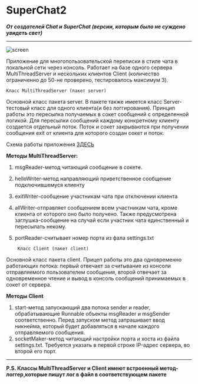 SuperChat2
===

***От создателей Chat и SuperChat (версии, которым было не суждено увидеть свет)***
***
![screen](http://webdesign.ru.net/images/Heydon_min.jpg)

Приложение для многопользовательской переписки в стиле чата в локальной сети через консоль. Работает на базе одного сервера MultiThreadServer и нескольких клиентов Client (количество ограниченно до 50-не проверено, тестировалось максимум 3).

    Класс MultiThreadServer (пакет server)
Основной класс пакета server. В пакете также имеется класс Server-тестовый класс для одного клиента(и без логгирования). Принцип работы это пересылка получаемых в сокет сообщений с определенной логикой. Для пересылки сообщений каждому конкретному клиенту создается отдельный поток. Поток и сокет закрываются при получении сообщения exit от клиента для которого создан сокет и поток.

Схема работы приложения [ЗДЕСЬ](https://github.com/dmitryhatsayuk/SuperChat2/blob/main/Diag.png)

**Методы MultiThreadServer:**
1. msgReader-метод читающий сообщение в сокете.
2. helloWriter-метод направляющий приветственное сообщение подключившемуся клиенту
3. exitWriter-сообщение участникам чата при отключении клиента
4. allWriter-отправляет сообщением всем участникам чата, кроме клиента от которого оно было получено. Также предусмотрена заглушка-сообщение на случай если участник чата единственный и пересылать некому.
5. portReader-считывает номер порта из фала settings.txt
         
        Класс Client (пакет client)

Основной класс пакета client. Прицеп работы это два одновременно работающих потока: первый отвечает за считывание из консоли отправляемого пользователем сообщения, второй отвечает за одновременное чтение и вывод в консоль сообщений принимаемых в сокет от сервера.

**Методы Client**

1. start-метод запускающий два потока sender и reader, обрабатывающие Runnable объекты msgReader и msgSender соответственно. Перед запуском метод запрашивает ввод никнейма, который будет добавляться в начале каждого отправляемого сообщения.
2. socketMaker-метод читающий настройки порта и хоста из файла settings.txt. Требуется указать в первой строке IP-адрес сервера, во второй его порт.
***
**P.S. Классы MultiThreadServer и Client имеют встроенный метод-логгер,которые пишут лог в файл в соответствующем пакете**
